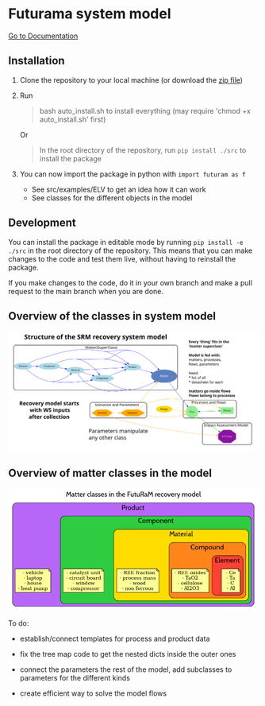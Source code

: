 # Futurama system model

[Go to Documentation](https://futuram-model-docs.readthedocs.io)

## Installation

1. Clone the repository to your local machine (or download the [zip file](https://github.com/FutuRaM-Project/IntegratedModel/archive/refs/heads/main.zip))
2. Run
   > bash auto_install.sh to install everything (may require 'chmod +x auto_install.sh' first)

   Or

   >In the root directory of the repository, run `pip install ./src` to install the package

3. You can now import the package in python with `import futuram as f`
   * See src/examples/ELV to get an idea how it can work
   * See classes for the different objects in the model

## Development

You can install the package in editable mode by running `pip install -e ./src` in the root directory of the repository.
This means that you can make changes to the code and test them live, without having to reinstall the package.

If you make changes to the code, do it in your own branch and make a pull request to the main branch when you are done.


## Overview of the classes in system model
![OverviewOfClassesInTheModel](docs/figures/OverviewOfClassesInTheModel.svg)

## Overview of matter classes in the model
![OverviewOfMatterClassesInTheModel](docs/figures/Matter_classes_in_the_FutuRaM_recovery_model.png)

To do:  
* establish/connect templates for process and product data

* fix the tree map code to get the nested dicts inside the outer ones

* connect the parameters the rest of the model, 
add subclasses to parameters for the different kinds

* create efficient way to solve the model flows
